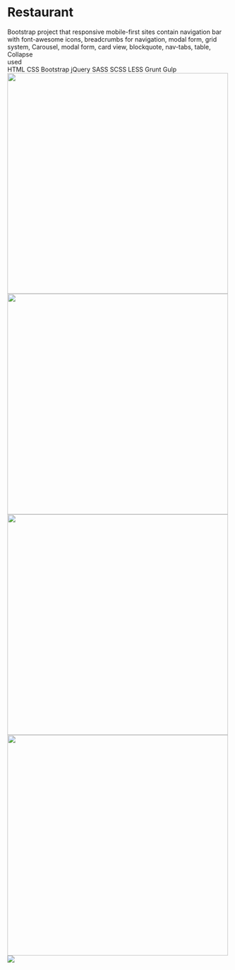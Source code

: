 # Restaurant
Bootstrap project that responsive mobile-first sites contain navigation bar with font-awesome icons, 
breadcrumbs for navigation, modal form, grid system, Carousel, modal form, card view, blockquote, nav-tabs, table, Collapse
<br>
used 
<br>
HTML CSS Bootstrap jQuery SASS SCSS LESS Grunt Gulp
<br>
<img src="https://github.com/Moskaoud/Restaurant/blob/master/modal.png" width=500>
<br>
<img src="https://github.com/Moskaoud/Restaurant/blob/master/index.png" width=500>
<img src="https://github.com/Moskaoud/Restaurant/blob/master/aboutus.png" width=500>
<img src="https://github.com/Moskaoud/Restaurant/blob/master/contactus.png" width=500>
<img src="https://github.com/Moskaoud/Restaurant/blob/master/mobile.png" >


